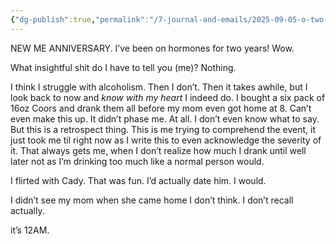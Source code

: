 ```yaml
---
{"dg-publish":true,"permalink":"/7-journal-and-emails/2025-09-05-o-two-years/"}
---
```


NEW ME ANNIVERSARY. I’ve been on hormones for two years! Wow. 

What insightful shit do I have to tell you (me)?
	Nothing.

I think I struggle with alcoholism. Then I don’t. Then it takes awhile, but I look back to now and *know with my heart* I indeed do. I bought a six pack of 16oz Coors and drank them all before my mom even got home at 8. Can’t even make this up. It didn’t phase me. At all. I don’t even know what to say. But this is a retrospect thing. This is me trying to comprehend the event, it just took me til right now as I write this to even acknowledge the severity of it. That always gets me, when I don’t realize how much I drank until well later not as I’m drinking too much like a normal person would.

I flirted with Cady. That was fun. I’d actually date him. I would.

I didn’t see my mom when she came home I don’t think. I don’t recall actually.

it’s 12AM.